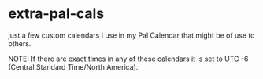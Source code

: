 # extra-pal-cals
just a few custom calendars I use in my Pal Calendar that might be of use to others.

NOTE: If there are exact times in any of these calendars it is set to UTC -6 (Central Standard Time/North America).  
